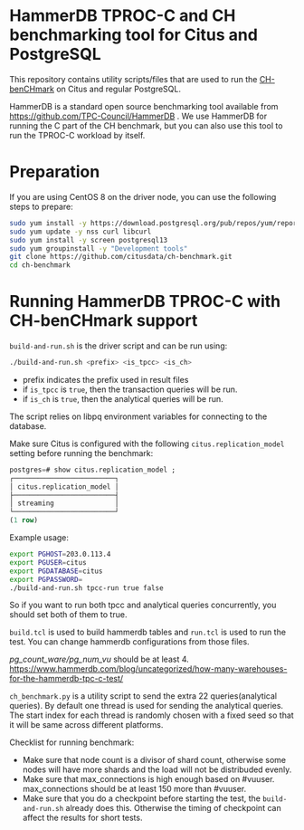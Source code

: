 # HammerDB TPROC-C and CH benchmarking tool for Citus and PostgreSQL

This repository contains utility scripts/files that are used to run the [CH-benCHmark](https://db.in.tum.de/research/projects/CHbenCHmark/) on Citus and regular PostgreSQL.

HammerDB is a standard open source benchmarking tool available from https://github.com/TPC-Council/HammerDB . We use HammerDB for running the C part of the CH benchmark, but you can also use this tool to run the TPROC-C workload by itself.

# Preparation

If you are using CentOS 8 on the driver node, you can use the following steps to prepare:

```bash
sudo yum install -y https://download.postgresql.org/pub/repos/yum/reporpms/EL-8-x86_64/pgdg-redhat-repo-latest.noarch.rpm epel-release
sudo yum update -y nss curl libcurl
sudo yum install -y screen postgresql13
sudo yum groupinstall -y "Development tools"
git clone https://github.com/citusdata/ch-benchmark.git
cd ch-benchmark
```

# Running HammerDB TPROC-C with CH-benCHmark support

`build-and-run.sh` is the driver script and can be run using:

```bash
./build-and-run.sh <prefix> <is_tpcc> <is_ch>
```

* prefix indicates the prefix used in result files
* if `is_tpcc` is `true`, then the transaction queries will be run.
* if `is_ch` is `true`, then the analytical queries will be run.

The script relies on libpq environment variables for connecting to the database.

Make sure Citus is configured with the following `citus.replication_model` setting before running the benchmark:
```sql
postgres=# show citus.replication_model ;
┌─────────────────────────┐
│ citus.replication_model │
├─────────────────────────┤
│ streaming               │
└─────────────────────────┘
(1 row)
```

Example usage:
```bash
export PGHOST=203.0.113.4
export PGUSER=citus
export PGDATABASE=citus
export PGPASSWORD=
./build-and-run.sh tpcc-run true false
```

So if you want to run both tpcc and analytical queries concurrently, you should set both of them to true.

`build.tcl` is used to build hammerdb tables and `run.tcl` is used to run the test.
You can change hammerdb configurations from those files.

*pg_count_ware/pg_num_vu* should be at least 4. https://www.hammerdb.com/blog/uncategorized/how-many-warehouses-for-the-hammerdb-tpc-c-test/

`ch_benchmark.py` is a utility script to send the extra 22 queries(analytical queries). By default one thread is used for sending the analytical queries. The start index for each thread is randomly chosen with a fixed seed so that it will be same across different platforms.

Checklist for running benchmark:

* Make sure that node count is a divisor of shard count, otherwise some nodes will have more shards and the load will not be distribuded evenly.
* Make sure that max_connections is high enough based on #vuuser. max_connections should be at least 150 more than #vuuser.
* Make sure that you do a checkpoint before starting the test, the `build-and-run.sh` already does this. Otherwise the timing of checkpoint can affect the results for short tests.
